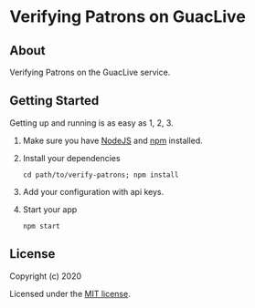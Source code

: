 # Verifying Patrons on GuacLive

## About

Verifying Patrons on the GuacLive service.

## Getting Started

Getting up and running is as easy as 1, 2, 3.

1. Make sure you have [NodeJS](https://nodejs.org/) and [npm](https://www.npmjs.com/) installed.
2. Install your dependencies

    ```
    cd path/to/verify-patrons; npm install
    ```
3. Add your configuration with api keys.

3. Start your app

    ```
    npm start
    ```

## License

Copyright (c) 2020

Licensed under the [MIT license](LICENSE).